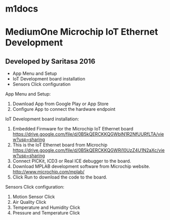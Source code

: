 # m1docs
# MediumOne Microchip IoT Ethernet Development 
## Developed by Saritasa 2016

- App Menu and Setup
- IoT Development board installation
- Sensors Click configuration


App Menu and Setup:

1. Download App from Google Play or App Store
2. Configure App to connect the hardware endpoint


IoT Development board installation:

1. Embedded Firmware for the Microchip IoT Ethernet board
  https://drive.google.com/file/d/0B5kQERCKKQGWblN1R2NfUURfLTA/view?usp=sharing
2. This is the IoT Ethernet board from Microchip
  https://drive.google.com/file/d/0B5kQERCKKQGWRi10UzZ4U1N2aXc/view?usp=sharing
3. Connect PICKit, ICD3 or Real ICE debugger to the board.
4. Download MPLAB development software from Microchip website.
  http://www.microchip.com/mplab/
5. Click Run to download the code to the board.

Sensors Click configuration:
1. Motion Sensor Click
2. Air Quality Click
3. Temperature and Humidity Click
4. Pressure and Temperature Click


